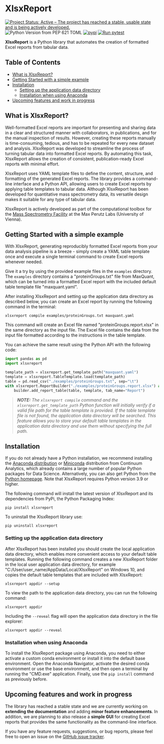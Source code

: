 # XlsxReport
[![Project Status: Active – The project has reached a stable, usable state and is being actively developed.](https://www.repostatus.org/badges/latest/active.svg)](https://www.repostatus.org/#active)
![Python Version from PEP 621 TOML](https://img.shields.io/python/required-version-toml?tomlFilePath=https%3A%2F%2Fraw.githubusercontent.com%2Fhollenstein%2Fprofasta%2Fmain%2Fpyproject.toml)
[![pypi](https://img.shields.io/pypi/v/xlsxreport)](https://pypi.org/project/xlsxreport)
[![Run pytest](https://github.com/hollenstein/xlsxreport/actions/workflows/run-pytest.yml/badge.svg?branch=main)](https://github.com/hollenstein/xlsxreport/actions/workflows/run-pytest.yml)

**XlsxReport** is a Python library that automates the creation of formatted Excel reports from tabular data.


## Table of Contents

- [What is XlsxReport?](#what-is-xlsxreport)
- [Getting Started with a simple example](#getting-started-with-a-simple-example)
- [Installation](#installation)
    - [Setting up the application data directory](#setting-up-the-application-data-directory)
    - [Installation when using Anaconda](#installation-when-using-anaconda)
- [Upcoming features and work in progress](#upcoming-features-and-work-in-progress)


## What is XlsxReport?

Well-formatted Excel reports are important for presenting and sharing data in a clear and structured manner with collaborators, in publications, and for the manual inspection of results. However, creating these reports manually is time-consuming, tedious, and has to be repeated for every new dataset and analysis. XlsxReport was developed to streamline the process of turning tabular data into formatted Excel reports. By automating this task, XlsxReport allows the creation of consistent, publication-ready Excel reports with minimal effort.

XlsxReport uses YAML template files to define the content, structure, and formatting of the generated Excel reports. The library provides a command-line interface and a Python API, allowing users to create Excel reports by applying table templates to tabular data. Although XlsxReport has been developed for quantitative mass spectrometry data, its versatile design makes it suitable for any type of tabular data.

XlsxReport is actively developed as part of the computational toolbox for the [Mass Spectrometry Facility](https://www.maxperutzlabs.ac.at/research/facilities/mass-spectrometry-facility) at the Max Perutz Labs (University of Vienna).

## Getting Started with a simple example

With XlsxReport, generating reproducibly formatted Excel reports from your data analysis pipeline is a breeze - simply create a YAML table template once and execute a single terminal command to create Excel reports whenever needed.

Give it a try by using the provided example files in the `examples` directory. The `examples` directory contains a "proteinGroups.txt" file from MaxQuant, which can be turned into a formatted Excel report with the included default table template file "maxquant.yaml".

After installing XlsxReport and setting up the application data directory as described below, you can create an Excel report by running the following command in the terminal:

```shell
xlsxreport compile examples/proteinGroups.txt maxquant.yaml
```

This command will create an Excel file named "proteinGroups.report.xlsx" in the same directory as the input file. The Excel file contains the data from the input file formatted according to the instructions in the table template.

You can achieve the same result using the Python API with the following code:

```python
import pandas as pd
import xlsxreport

template_path = xlsxreport.get_template_path("maxquant.yaml")
template = xlsxreport.TableTemplate.load(template_path)
table = pd.read_csv("./examples/proteinGroups.txt", sep="\t")
with xlsxreport.ReportBuilder("./examples/proteinGroups.report.xlsx") as builder:
    builder.add_report_table(table, template, tab_name="Report")
```

> _**NOTE:** The `xlsxreport compile` command and the `xlsxreport.get_template_path` Python function will initially verify if a valid file path for the table template is provided. If the table template file is not found, the application data directory will be searched. This feature allows you to store your default table templates in the application data directory and use them without specifying the full path._


## Installation

If you do not already have a Python installation, we recommend installing the [Anaconda distribution](https://www.anaconda.com/download) or [Miniconda](https://docs.anaconda.com/free/miniconda/index.html) distribution from Continuum Analytics, which already contains a large number of popular Python packages for Data Science. Alternatively, you can also get Python from the [Python homepage](https://www.python.org/downloads/windows). Note that XlsxReport requires Python version 3.9 or higher.

The following command will install the latest version of XlsxReport and its dependencies from PyPi, the Python Packaging Index:

```shell
pip install xlsxreport
```

To uninstall the XlsxReport library use:

```shell
pip uninstall xlsxreport
```


### Setting up the application data directory

After XlsxReport has been installed you should create the local application data directory, which enables more convenient access to your default table templates. Running the following command creates a new XlsxReport folder in the local user application data directory, for example "C:/User/user_name/AppData/Local/XlsxReport" on Windows 10, and copies the default table templates that are included with XlsxReport:

```shell
xlsxreport appdir --setup
```

To view the path to the application data directory, you can run the following command:

```shell
xlsxreport appdir
```

Including the `--reveal` flag will open the application data directory in the file explorer:

```shell
xlsxreport appdir --reveal
```


### Installation when using Anaconda

To install the XlsxReport package using Anaconda, you need to either activate a custom conda environment or install it into the default base environment. Open the Anaconda Navigator, activate the desired conda environment or use the base environment, and then open a terminal by running the "CMD.exe" application. Finally, use the `pip install` command as previously before.


## Upcoming features and work in progress

The library has reached a stable state and we are currently working on **extending the documentation** and adding **minor feature enhancements**. In addition, we are planning to also release a **simple GUI** for creating Excel reports that provides the same functionality as the command-line interface.

If you have any feature requests, suggestions, or bug reports, please feel free to open an issue on the [GitHub issue tracker](https://github.com/hollenstein/xlsxreport/issues).